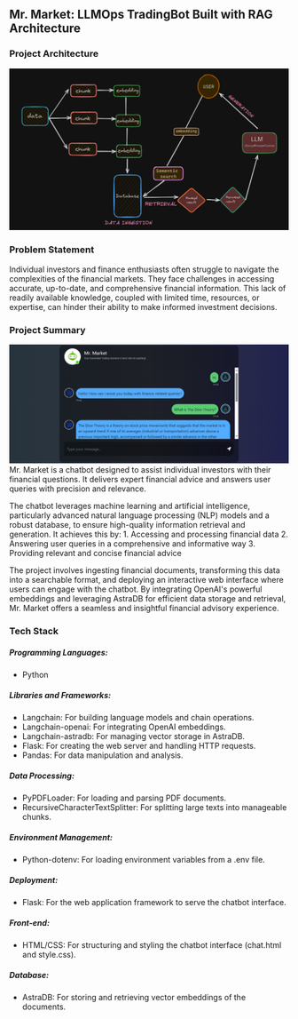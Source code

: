## Mr. Market: LLMOps TradingBot Built with RAG Architecture

### Project Architecture 

![alt text](images/RAG_ARCHITECTURE.png)

### Problem Statement
Individual investors and finance enthusiasts often struggle to navigate the complexities of the financial markets. They face challenges in accessing accurate, up-to-date, and comprehensive financial information. This lack of readily available knowledge, coupled with limited time, resources, or expertise, can hinder their ability to make informed investment decisions.

### Project Summary
![alt text](images/image.png)
Mr. Market is a chatbot designed to assist individual investors with their financial questions. It delivers expert financial advice and answers user queries with precision and relevance. 

The chatbot leverages machine learning and artificial intelligence, particularly advanced natural language processing (NLP) models and a robust database, to ensure high-quality information retrieval and generation. It achieves this by:
    1. Accessing and processing financial data
    2. Answering user queries in a comprehensive and informative way
    3. Providing relevant and concise financial advice

The project involves ingesting financial documents, transforming this data into a searchable format, and deploying an interactive web interface where users can engage with the chatbot. By integrating OpenAI's powerful embeddings and leveraging AstraDB for efficient data storage and retrieval, Mr. Market offers a seamless and insightful financial advisory experience.

### Tech Stack
##### Programming Languages:
* Python

##### Libraries and Frameworks:
* Langchain: For building language models and chain operations.
* Langchain-openai: For integrating OpenAI embeddings.
* Langchain-astradb: For managing vector storage in AstraDB.
* Flask: For creating the web server and handling HTTP requests.
* Pandas: For data manipulation and analysis.

##### Data Processing:
* PyPDFLoader: For loading and parsing PDF documents.
* RecursiveCharacterTextSplitter: For splitting large texts into manageable chunks.

##### Environment Management:
* Python-dotenv: For loading environment variables from a .env file.

##### Deployment:
* Flask: For the web application framework to serve the chatbot interface.

##### Front-end:
* HTML/CSS: For structuring and styling the chatbot interface (chat.html and style.css).

##### Database:
* AstraDB: For storing and retrieving vector embeddings of the documents.